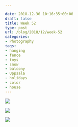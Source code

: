 ```yaml
---

date: 2018-12-30 10:16:35+00:00
draft: false
title: Week 52
type: post
url: /blog/2018/12/week-52
categories:
- Photography
tags:
- hanging
- fence
- toys
- snow
- balcony
- Uppsala
- holidays
- color
- house
---
```




  
![](/images/2018-12-30-201812week-52/image-asset.jpeg)

  

  
![](/images/2018-12-30-201812week-52/image-asset.jpeg)

  

  
![](/images/2018-12-30-201812week-52/image-asset.jpeg)

  


